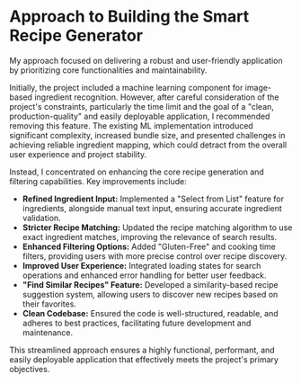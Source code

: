# Approach to Building the Smart Recipe Generator

My approach focused on delivering a robust and user-friendly application by prioritizing core functionalities and maintainability.

Initially, the project included a machine learning component for image-based ingredient recognition. However, after careful consideration of the project's constraints, particularly the time limit and the goal of a "clean, production-quality" and easily deployable application, I recommended removing this feature. The existing ML implementation introduced significant complexity, increased bundle size, and presented challenges in achieving reliable ingredient mapping, which could detract from the overall user experience and project stability.

Instead, I concentrated on enhancing the core recipe generation and filtering capabilities. Key improvements include:

*   **Refined Ingredient Input:** Implemented a "Select from List" feature for ingredients, alongside manual text input, ensuring accurate ingredient validation.
*   **Stricter Recipe Matching:** Updated the recipe matching algorithm to use exact ingredient matches, improving the relevance of search results.
*   **Enhanced Filtering Options:** Added "Gluten-Free" and cooking time filters, providing users with more precise control over recipe discovery.
*   **Improved User Experience:** Integrated loading states for search operations and enhanced error handling for better user feedback.
*   **"Find Similar Recipes" Feature:** Developed a similarity-based recipe suggestion system, allowing users to discover new recipes based on their favorites.
*   **Clean Codebase:** Ensured the code is well-structured, readable, and adheres to best practices, facilitating future development and maintenance.

This streamlined approach ensures a highly functional, performant, and easily deployable application that effectively meets the project's primary objectives.
